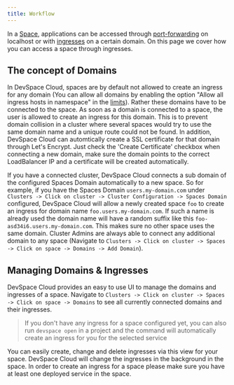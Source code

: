 ```yaml
---
title: Workflow
---
```


In a [Space](../../cloud/spaces/what-are-spaces), applications can be accessed through [port-forwarding](../../cli/development/configuration/port-forwarding) on localhost or with [ingresses](../../cli/deployment/workflow-basics) on a certain domain. On this page we cover how you can access a space through ingresses.  

## The concept of Domains

In DevSpace Cloud, spaces are by default not allowed to create an ingress for any domain (You can allow all domains by enabling the option "Allow all ingress hosts in namespace" in the [limits](../../cloud/clusters/limits)). Rather these domains have to be connected to the space. As soon as a domain is connected to a space, the user is allowed to create an ingress for this domain. This is to prevent domain collision in a cluster where several spaces would try to use the same domain name and a unique route could not be found. In addition, DevSpace Cloud can automtically create a SSL certificate for that domain through Let's Encrypt. Just check the 'Create Certificate' checkbox when connecting a new domain, make sure the domain points to the correct LoadBalancer IP and a certificate will be created automatically.  

If you have a connected cluster, DevSpace Cloud connects a sub domain of the configured Spaces Domain automatically to a new space. So for example, if you have the Spaces Domain `users.my-domain.com` under `Clusters -> Click on cluster -> Cluster Configuration -> Spaces Domain` configured, DevSpace Cloud will allow a newly created space `foo` to create an ingress for domain name `foo.users.my-domain.com`. If such a name is already used the domain name will have a random suffix like this `foo-asd34i6.users.my-domain.com`. This makes sure no other space uses the same domain. Cluster Admins are always able to connect any additional domain to any space (Navigate to `Clusters -> Click on cluster -> Spaces -> Click on space -> Domains -> Add Domain`).  

## Managing Domains &amp; Ingresses

DevSpace Cloud provides an easy to use UI to manage the domains and ingresses of a space. Navigate to `Clusters -> Click on cluster -> Spaces -> Click on space -> Domains` to see all currently connected domains and their ingresses.

> If you don't have any ingress for a space configured yet, you can also run `devspace open` in a project and the command will automatically create an ingress for you for the selected service

You can easily create, change and delete ingresses via this view for your space. DevSpace Cloud will change the ingresses in the background in the space. In order to create an ingress for a space please make sure you have at least one deployed service in the space.    
